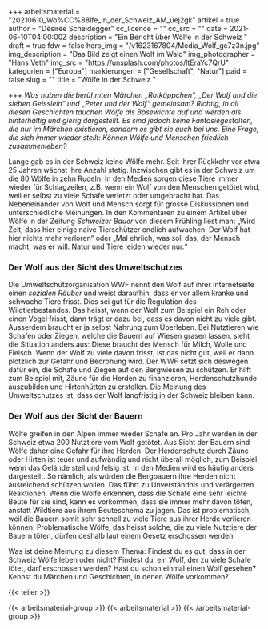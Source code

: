+++
arbeitsmaterial = "20210610_Wo%CC%88lfe_in_der_Schweiz_AM_uej2gk"
artikel = true
author = "Désirée Scheidegger"
cc_licence = ""
cc_src = ""
date = 2021-06-10T04:00:00Z
description = "Ein Bericht über Wölfe in der Schweiz "
draft = true
fdw = false
hero_img = "/v1623167804/Media_Wolf_gc7z3n.jpg"
img_description = "Das Bild zeigt einen Wolf im Wald"
img_photographer = "Hans Veth"
img_src = "https://unsplash.com/photos/ltEraYc7QrU"
kategorien = ["Europa"]
markierungen = ["Gesellschaft", "Natur"]
paid = false
slug = ""
title = "Wölfe in der Schweiz "

+++
_Was haben die berühmten Märchen „Rotkäppchen“, „Der Wolf und die sieben Geisslein“ und „Peter und der Wolf“ gemeinsam? Richtig, in all diesen Geschichten tauchen Wölfe als Bösewichte auf und werden als hinterhältig und gierig dargestellt. Es sind jedoch keine Fantasiegestalten, die nur im Märchen existieren, sondern es gibt sie auch bei uns. Eine Frage, die sich immer wieder stellt: Können Wölfe und Menschen friedlich zusammenleben?_

Lange gab es in der Schweiz keine Wölfe mehr. Seit ihrer Rückkehr vor etwa 25 Jahren wächst ihre Anzahl stetig. Inzwischen gibt es in der Schweiz um die 80 Wölfe in zehn Rudeln. In den Medien sorgen diese Tiere immer wieder für Schlagzeilen, z.B. wenn ein Wolf von den Menschen getötet wird, weil er selbst zu viele Schafe verletzt oder umgebracht hat. Das Nebeneinander von Wolf und Mensch sorgt für grosse Diskussionen und unterschiedliche Meinungen. In den Kommentaren zu einem Artikel über Wölfe in der Zeitung _Schweizer Bauer_ von diesem Frühling liest man: „Wird Zeit, dass hier einige naive Tierschützer endlich aufwachen. Der Wolf hat hier nichts mehr verloren“ oder „Mal ehrlich, was soll das, der Mensch macht, was er will. Natur und Tiere leiden wieder nur.“

### Der Wolf aus der Sicht des Umweltschutzes

Die Umweltschutzorganisation WWF nennt den Wolf auf ihrer Internetseite einen _sozialen Räuber_ und weist daraufhin, dass er vor allem kranke und schwache Tiere frisst. Dies sei gut für die Regulation des Wildtierbestandes. Das heisst, wenn der Wolf zum Beispiel ein Reh oder einen Vogel frisst, dann trägt er dazu bei, dass es davon nicht zu viele gibt. Ausserdem braucht er ja selbst Nahrung zum Überleben. Bei Nutztieren wie Schafen oder Ziegen, welche die Bauern auf Wiesen grasen lassen, sieht die Situation anders aus: Diese braucht der Mensch für Milch, Wolle und Fleisch. Wenn der Wolf zu viele davon frisst, ist das nicht gut, weil er dann plötzlich zur Gefahr und Bedrohung wird. Der WWF setzt sich deswegen dafür ein, die Schafe und Ziegen auf den Bergwiesen zu schützen. Er hilft zum Beispiel mit, Zäune für die Herden zu finanzieren, Herdenschutzhunde auszubilden und Hirtenhütten zu erstellen. Die Meinung des Umweltschutzes ist, dass der Wolf langfristig in der Schweiz bleiben kann.

### Der Wolf aus der Sicht der Bauern

Wölfe greifen in den Alpen immer wieder Schafe an. Pro Jahr werden in der Schweiz etwa 200 Nutztiere vom Wolf getötet. Aus Sicht der Bauern sind Wölfe daher eine Gefahr für ihre Herden. Der Herdenschutz durch Zäune oder Hirten ist teuer und aufwändig und nicht überall möglich, zum Beispiel, wenn das Gelände steil und felsig ist. In den Medien wird es häufig anders dargestellt. So nämlich, als würden die Bergbauern ihre Herden nicht ausreichend schützen wollen. Das führt zu Unverständnis und verärgerten Reaktionen. Wenn die Wölfe erkennen, dass die Schafe eine sehr leichte Beute für sie sind, kann es vorkommen, dass sie immer mehr davon töten, anstatt Wildtiere aus ihrem Beuteschema zu jagen. Das ist problematisch, weil die Bauern somit sehr schnell zu viele Tiere aus ihrer Herde verlieren können. Problematische Wölfe, das heisst solche, die zu viele Nutztiere der Bauern töten, dürfen deshalb laut einem Gesetz erschossen werden.

Was ist deine Meinung zu diesem Thema: Findest du es gut, dass in der Schweiz Wölfe leben oder nicht? Findest du, ein Wolf, der zu viele Schafe tötet, darf erschossen werden? Hast du schon einmal einen Wolf gesehen? Kennst du Märchen und Geschichten, in denen Wölfe vorkommen?

{{< teiler >}}

{{< arbeitsmaterial-group >}}
{{< arbeitsmaterial >}}
{{< /arbeitsmaterial-group >}}